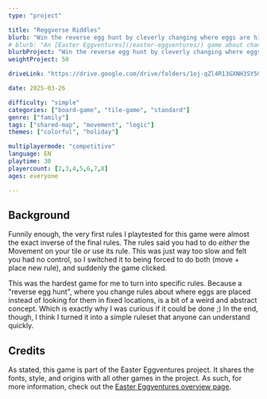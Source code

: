 ```yaml
---
type: "project"

title: "Reggverse Riddles"
blurb: "Win the reverse egg hunt by cleverly changing where eggs are hidden just before you decide to look."
# blurb: "An [Easter Eggventures](/easter-eggventures/) game about changing the rules that determine where eggs are hidden ... just before you decide to look and collec them."
blurbProject: "Win the reverse egg hunt by cleverly changing where eggs are hidden just before you decide to look."
weightProject: 50

driveLink: "https://drive.google.com/drive/folders/1oj-qZl4R13GXNH3SY5G2S4GqfM-IxhsH"

date: 2025-03-26

difficulty: "simple"
categories: ["board-game", "tile-game", "standard"]
genre: ["family"]
tags: ["shared-map", "movement", "logic"]
themes: ["colorful", "holiday"]

multiplayermode: "competitive"
language: EN
playtime: 30
playercount: [2,3,4,5,6,7,8]
ages: everyone

---
```


## Background

Funnily enough, the very first rules I playtested for this game were almost the exact inverse of the final rules. The rules said you had to do _either_ the Movement on your tile _or_ use its rule. This was just way too slow and felt you had no control, so I switched it to being forced to do both (move + place new rule), and suddenly the game clicked.

This was the hardest game for me to turn into specific rules. Because a "reverse egg hunt", where you change rules about where eggs are placed instead of looking for them in fixed locations, is a bit of a weird and abstract concept. Which is exactly why I was curious if it could be done ;) In the end, though, I think I turned it into a simple ruleset that anyone can understand quickly.

## Credits

As stated, this game is part of the Easter Eggventures project. It shares the fonts, style, and origins with all other games in the project. As such, for more information, check out the [Easter Eggventures overview page](/easter-eggventures/).